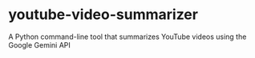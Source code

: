# youtube-video-summarizer
​A Python command-line tool that summarizes YouTube videos using the Google Gemini API
